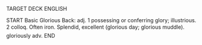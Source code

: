 TARGET DECK
ENGLISH

START
Basic
Glorious
Back: adj. 1 possessing or conferring glory; illustrious. 2 colloq. Often iron. Splendid, excellent (glorious day; glorious muddle).  gloriously adv.
END
